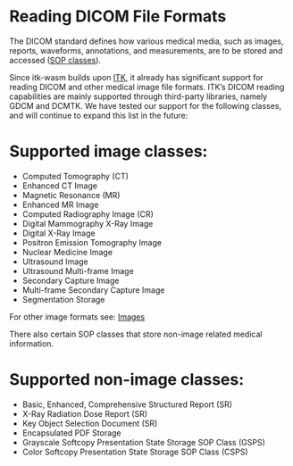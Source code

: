 # Reading DICOM File Formats

The DICOM standard defines how various medical media, such as images, reports,
waveforms, annotations, and measurements, are to be stored and accessed
([SOP classes](https://dicom.nema.org/medical/dicom/current/output/chtml/part04/chapter_6.html)). 

Since itk-wasm builds upon [ITK](https://github.com/InsightSoftwareConsortium/ITK),
it already has significant support for reading DICOM and other medical image file formats.
ITK’s DICOM reading capabilities are mainly supported through third-party libraries, namely GDCM and DCMTK.
We have tested our support for the following classes, and will continue to expand this list
in the future:

# Supported image classes:
- Computed Tomography (CT)
- Enhanced CT Image
- Magnetic Resonance (MR)
- Enhanced MR Image
- Computed Radiography Image (CR)
- Digital Mammography X-Ray Image
- Digital X-Ray Image
- Positron Emission Tomography Image
- Nuclear Medicine Image
- Ultrasound Image
- Ultrasound Multi-frame Image
- Secondary Capture Image
- Multi-frame Secondary Capture Image
- Segmentation Storage

For other image formats see: [Images](/docs/image_formats)


There also certain SOP classes that store non-image related medical information.
# Supported non-image classes:
- Basic, Enhanced, Comprehensive Structured Report (SR)
- X-Ray Radiation Dose Report (SR)
- Key Object Selection Document (SR)
- Encapsulated PDF Storage
- Grayscale Softcopy Presentation State Storage SOP Class (GSPS)
- Color Softcopy Presentation State Storage SOP Class (CSPS)


